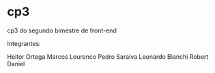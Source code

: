 # cp3
cp3 do segundo bimestre de front-end

Integrantes: 

Heitor Ortega 
Marcos Lourenco
Pedro Saraiva
Leonardo Bianchi
Robert Daniel
